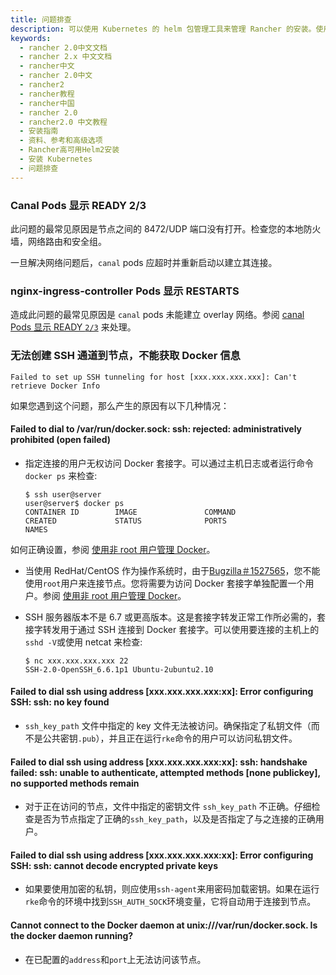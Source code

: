 ```yaml
---
title: 问题排查
description: 可以使用 Kubernetes 的 helm 包管理工具来管理 Rancher 的安装。使用 `helm` 来可以一键安装 Rancher 及其依赖组件。
keywords:
  - rancher 2.0中文文档
  - rancher 2.x 中文文档
  - rancher中文
  - rancher 2.0中文
  - rancher2
  - rancher教程
  - rancher中国
  - rancher 2.0
  - rancher2.0 中文教程
  - 安装指南
  - 资料、参考和高级选项
  - Rancher高可用Helm2安装
  - 安装 Kubernetes
  - 问题排查
---
```


### Canal Pods 显示 READY 2/3

此问题的最常见原因是节点之间的 8472/UDP 端口没有打开。检查您的本地防火墙，网络路由和安全组。

一旦解决网络问题后，`canal` pods 应超时并重新启动以建立其连接。

### nginx-ingress-controller Pods 显示 RESTARTS

造成此问题的最常见原因是 `canal` pods 未能建立 overlay 网络。参阅 [canal Pods 显示 READY `2/3`](#canal-pods-显示-ready-23) 来处理。

### 无法创建 SSH 通道到节点，不能获取 Docker 信息

```
Failed to set up SSH tunneling for host [xxx.xxx.xxx.xxx]: Can't retrieve Docker Info
```

如果您遇到这个问题，那么产生的原因有以下几种情况：

#### Failed to dial to /var/run/docker.sock: ssh: rejected: administratively prohibited (open failed)

- 指定连接的用户无权访问 Docker 套接字。可以通过主机日志或者运行命令 `docker ps` 来检查:

  ```
  $ ssh user@server
  user@server$ docker ps
  CONTAINER ID        IMAGE               COMMAND                  CREATED             STATUS              PORTS                    NAMES
  ```

如何正确设置，参阅 [使用非 root 用户管理 Docker](https://docs.docker.com/install/linux/linux-postinstall/#manage-docker-as-a-non-root-user)。

- 当使用 RedHat/CentOS 作为操作系统时，由于[Bugzilla＃1527565](https://bugzilla.redhat.com/show_bug.cgi?id=1527565)，您不能使用`root`用户来连接节点。您将需要为访问 Docker 套接字单独配置一个用户。参阅 [使用非 root 用户管理 Docker](https://docs.docker.com/install/linux/linux-postinstall/#manage-docker-as-a-non-root-user)。

- SSH 服务器版本不是 6.7 或更高版本。这是套接字转发正常工作所必需的，套接字转发用于通过 SSH 连接到 Docker 套接字。可以使用要连接的主机上的`sshd -V`或使用 netcat 来检查:

  ```
  $ nc xxx.xxx.xxx.xxx 22
  SSH-2.0-OpenSSH_6.6.1p1 Ubuntu-2ubuntu2.10
  ```

#### Failed to dial ssh using address [xxx.xxx.xxx.xxx:xx]: Error configuring SSH: ssh: no key found

- `ssh_key_path` 文件中指定的 key 文件无法被访问。确保指定了私钥文件（而不是公共密钥`.pub`），并且正在运行`rke`命令的用户可以访问私钥文件。

#### Failed to dial ssh using address [xxx.xxx.xxx.xxx:xx]: ssh: handshake failed: ssh: unable to authenticate, attempted methods [none publickey], no supported methods remain

- 对于正在访问的节点，文件中指定的密钥文件 `ssh_key_path` 不正确。仔细检查是否为节点指定了正确的`ssh_key_path`，以及是否指定了与之连接的正确用户。

#### Failed to dial ssh using address [xxx.xxx.xxx.xxx:xx]: Error configuring SSH: ssh: cannot decode encrypted private keys

- 如果要使用加密的私钥，则应使用`ssh-agent`来用密码加载密钥。如果在运行`rke`命令的环境中找到`SSH_AUTH_SOCK`环境变量，它将自动用于连接到节点。

#### Cannot connect to the Docker daemon at unix:///var/run/docker.sock. Is the docker daemon running?

- 在已配置的`address`和`port`上无法访问该节点。
